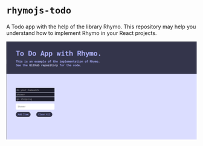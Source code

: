 # `rhymojs-todo`

A Todo app with the help of the library Rhymo. This repository may help you understand how to implement Rhymo in your React projects.

![Preview](/preview.png)
